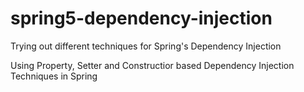 # spring5-dependency-injection
Trying out different techniques for Spring's Dependency Injection 

Using Property, Setter and Constructior based Dependency Injection Techniques in Spring
